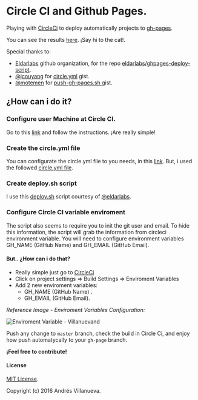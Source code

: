 # Circle CI and Github Pages.
Playing with [CircleCi](https://circleci.com) to deploy automatically projects to [gh-pages](https://pages.github.com/).

You can see the results [here](http://andresvillanueva.com.ve/deployment-circleci-gh-pages/).
¡Say hi to the cat!.

Special thanks to:
* [Eldarlabs](https://github.com/eldarlabs) github organization, for the repo [eldarlabs/ghpages-deploy-script](https://github.com/eldarlabs/ghpages-deploy-script).
* [@jcouyang](https://github.com/jcouyang) for  [circle.yml](https://gist.github.com/jcouyang/81ae59d10c15572c79d8) gist.
* [@motemen](https://github.com/motemen) for [push-gh-pages.sh
](https://gist.github.com/motemen/8595451) gist.

## ¿How can i do it?

### Configure user Machine at Circle CI.
Go to this [link](https://circleci.com/docs/github-security-ssh-keys/#machine-user-keys) and follow the instructions. ¡Are really simple!

### Create the circle.yml file
You can configurate the circle.yml file to you needs, in this [link](https://circleci.com/docs/configuration/). But, i used the followed [circle.yml file](https://github.com/eldarlabs/ghpages-deploy-script/blob/master/circle.yml).

### Create deploy.sh script
I use this [deploy.sh](https://github.com/eldarlabs/ghpages-deploy-script/blob/master/scripts/deploy-ghpages.sh) script courtesy of [@eldarlabs](https://github.com/eldarlabs).

### Configure Circle CI variable enviroment
The script also seems to require you to init the git user and email. To hide this information, the script will grab the information from circleci environment variable. You will need to configure environment variables GH_NAME (GitHub Name) and GH_EMAIL (GitHub Email).
#### But.. ¿How can i do that?
* Really simple just go to [CircleCi](https://circleci.com)
* Click on project settings => Build Settings => Enviroment Variables
* Add 2 new enviroment variables:
    * GH_NAME (GitHub Name) .
    * GH_EMAIL (GitHub Email).

_Reference Image - Enviroment Variables Configuration:_

![Enviroment Variable - Villanuevand](http://drive.google.com/uc?export=view&id=0ByoQ8u8IrvxGZ0hXRkxFeFlKRDQ)


Push any change to `master` branch, check the build in Circle Ci, and enjoy how push automatycally to your `gh-page` branch.

**¡Feel free to contribute!**

#### License
[MIT License](https://raw.githubusercontent.com/Villanuevand/deployment-circleci-gh-pages/master/LICENSE).

Copyright (c) 2016 Andrés Villanueva.

